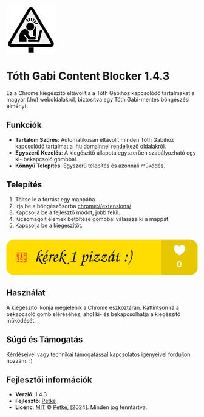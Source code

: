 ![Tóth Gabi Content Blocker](icon128.png)
# Tóth Gabi Content Blocker 1.4.3 


Ez a Chrome kiegészítő eltávolítja a Tóth Gabihoz kapcsolódó tartalmakat a magyar (.hu) weboldalakról, biztosítva egy Tóth Gabi-mentes böngészési élményt.

## Funkciók

- **Tartalom Szűrés**: Automatikusan eltávolít minden Tóth Gabihoz kapcsolódó tartalmat a .hu domainnel rendelkező oldalakról.
- **Egyszerű Kezelés**: A kiegészítő állapota egyszerűen szabályozható egy ki- bekapcsoló gombbal.
- **Könnyű Telepítés**: Egyszerű telepítés és azonnali működés.
  
## Telepítés
1. Töltse le a forrást egy mappába
2. Írja be a böngészősorba [chrome://extensions/](chrome://extensions/)
3. Kapcsolja be a fejlesztő módot, jobb felül.
5. Kicsomagolt elemek betöltése gombbal válassza ki a mappát.
6. Kapcsolja be a kiegészítőt.

## [![Buy Me a Coffee](bmac.svg)](https://www.buymeacoffee.com/petke)
   
## Használat

A kiegészítő ikonja megjelenik a Chrome eszköztárán. Kattintson rá a bekapcsoló gomb eléréséhez, ahol ki- és bekapcsolhatja a kiegészítő működését.

## Súgó és Támogatás

Kérdéseivel vagy technikai támogatással kapcsolatos igényeivel forduljon hozzám. :)

## Fejlesztői információk

- **Verzió**: 1.4.3
- **Fejlesztő**: [Petke](https://github.com/tajtipeter71)
- **Licenc**: [MIT](LICENSE)
© [Petke](https://github.com/tajtipeter71), [2024]. Minden jog fenntartva.
